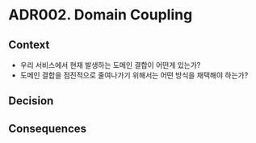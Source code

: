 # ADR002. Domain Coupling

## Context
- 우리 서비스에서 현재 발생하는 도메인 결합이 어떤게 있는가?
- 도메인 결합을 점진적으로 줄여나가기 위해서는 어떤 방식을 채택해야 하는가?

## Decision

## Consequences

